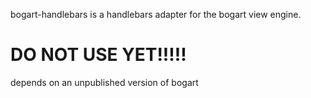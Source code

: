 bogart-handlebars is a handlebars adapter for the bogart view engine.

# DO NOT USE YET!!!!!
depends on an unpublished version of bogart